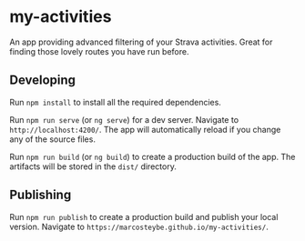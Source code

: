 # my-activities

An app providing advanced filtering of your Strava activities. Great for finding those lovely routes you have run before.

## Developing

Run `npm install` to install all the required dependencies.

Run `npm run serve` (or `ng serve`) for a dev server. Navigate to `http://localhost:4200/`. The app will automatically reload if you change any of the source files.

Run `npm run build` (or `ng build`) to create a production build of the app. The artifacts will be stored in the `dist/` directory.

## Publishing

Run `npm run publish` to create a production build and publish your local version. Navigate to `https://marcosteybe.github.io/my-activities/`.
